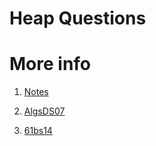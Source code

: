 # Heap Questions


# More info 

1. [Notes](https://drive.google.com/file/d/1BcnAcQ1M8PO4He2RAcpe7K4sUXF-zcnw/view?usp=sharing)

2. [AlgsDS07](https://drive.google.com/file/d/1Y3ucx5QGoJbvAxcNy9L1PkNV7v0l_aFZ/view?usp=sharing)

3. [61bs14](https://drive.google.com/file/d/1O_JHuD6jx12J1Rc2_wQN-eNqOgx1JJAt/view?usp=sharing)